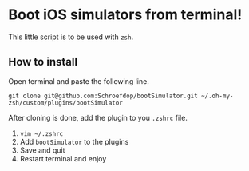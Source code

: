 # Boot iOS simulators from terminal!

This little script is to be used with `zsh`.

## How to install
Open terminal and paste the following line.

`git clone git@github.com:Schroefdop/bootSimulator.git ~/.oh-my-zsh/custom/plugins/bootSimulator`

After cloning is done, add the plugin to you `.zshrc` file.
1. `vim ~/.zshrc`
2. Add `bootSimulator` to the plugins
3. Save and quit
4. Restart terminal and enjoy
